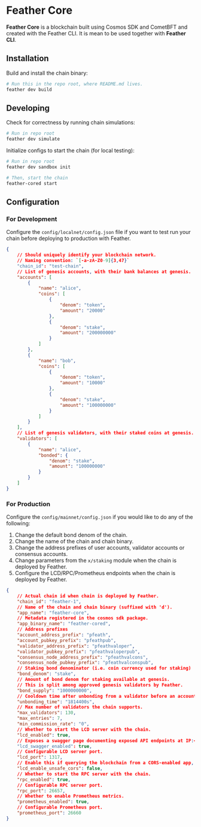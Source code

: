 # Feather Core

**Feather Core** is a blockchain built using Cosmos SDK and CometBFT and created with the Feather CLI. It is mean to be used together with **Feather CLI**.

## Installation

Build and install the chain binary:

```bash
# Run this in the repo root, where README.md lives.
feather dev build
```

## Developing

Check for correctness by running chain simulations:

```bash
# Run in repo root
feather dev simulate
```

Initialize configs to start the chain (for local testing):

```bash
# Run in repo root
feather dev sandbox init

# Then, start the chain
feather-cored start
```

## Configuration

### For Development

Configure the `config/localnet/config.json` file if you want to test run your chain before deploying to production with Feather.

```json
{
    // Should uniquely identify your blockchain network.
    // Naming convention: `[-a-zA-Z0-9]{3,47}`
    "chain_id": "test-chain",
    // List of genesis accounts, with their bank balances at genesis.
    "accounts": [
        {
            "name": "alice",
            "coins": [
                {
                    "denom": "token",
                    "amount": "20000"
                },
                {
                    "denom": "stake",
                    "amount": "200000000"
                }
            ]
        },
        {
            "name": "bob",
            "coins": [
                {
                    "denom": "token",
                    "amount": "10000"
                },
                {
                    "denom": "stake",
                    "amount": "100000000"
                }
            ]
        }
    ],
    // List of genesis validators, with their staked coins at genesis.
    "validators": [
        {
            "name": "alice",
            "bonded": {
                "denom": "stake",
                "amount": "100000000"
            }
        }
    ]
}
```

### For Production

Configure the `config/mainnet/config.json` if you would like to do any of the following:

1. Change the default bond denom of the chain.
2. Change the name of the chain and chain binary.
3. Change the address prefixes of user accounts, validator accounts or consensus accounts.
4. Change parameters from the `x/staking` module when the chain is deployed by Feather.
5. Configure the LCD/RPC/Prometheus endpoints when the chain is deployed by Feather.

```json
{
    // Actual chain id when chain is deployed by Feather.
    "chain_id": "feather-1",
    // Name of the chain and chain binary (suffixed with 'd').
    "app_name": "feather-core",
    // Metadata registered in the cosmos sdk package.
    "app_binary_name": "feather-cored",
    // Address prefixes
    "account_address_prefix": "pfeath",
    "account_pubkey_prefix": "pfeathpub",
    "validator_address_prefix": "pfeathvaloper",
    "validator_pubkey_prefix": "pfeathvaloperpub",
    "consensus_node_address_prefix": "pfeathvalcons",
    "consensus_node_pubkey_prefix": "pfeathvalconspub",
    // Staking bond denominator (i.e. coin currency used for staking)
    "bond_denom": "stake",
    // Amount of bond denom for staking available at genesis.
    // This is split among approved genesis validators by Feather.
    "bond_supply": "1000000000",
    // Cooldown time after unbonding from a validator before an account can stake again.
    "unbonding_time": "1814400s",
    // Max number of validators the chain supports.
    "max_validators": 130,
    "max_entries": 7,
    "min_commission_rate": "0",
    // Whether to start the LCD server with the chain.
    "lcd_enabled": true,
    // Exposes a swagger page documenting exposed API endpoints at IP:<lcd_port>.
    "lcd_swagger_enabled": true,
    // Configurable LCD server port.
    "lcd_port": 1317,
    // Enable this if querying the blockchain from a CORS-enabled app, like web browsers.
    "lcd_enable_unsafe_cors": false,
    // Whether to start the RPC server with the chain.
    "rpc_enabled": true,
    // Configurable RPC server port.
    "rpc_port": 26657,
    // Whether to enable Prometheus metrics.
    "prometheus_enabled": true,
    // Configurable Prometheus port.
    "prometheus_port": 26660
}
```
